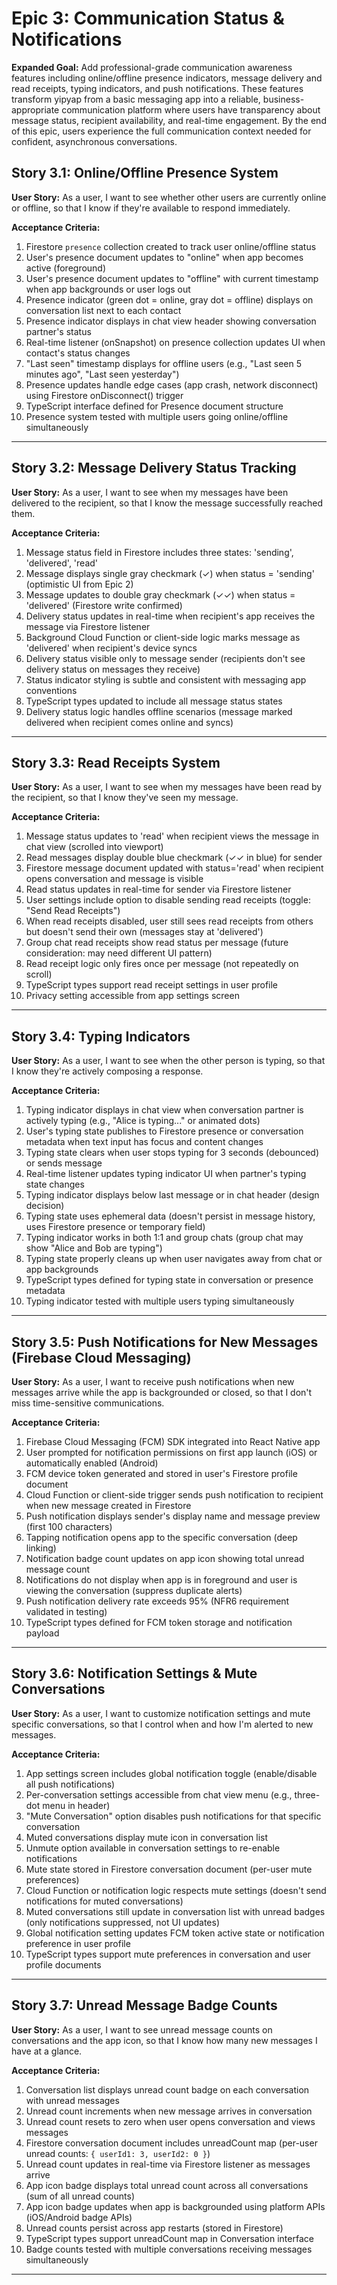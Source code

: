 # Epic 3: Communication Status & Notifications

**Expanded Goal:** Add professional-grade communication awareness features including online/offline presence indicators, message delivery and read receipts, typing indicators, and push notifications. These features transform yipyap from a basic messaging app into a reliable, business-appropriate communication platform where users have transparency about message status, recipient availability, and real-time engagement. By the end of this epic, users experience the full communication context needed for confident, asynchronous conversations.

## Story 3.1: Online/Offline Presence System

**User Story:**
As a user,
I want to see whether other users are currently online or offline,
so that I know if they're available to respond immediately.

**Acceptance Criteria:**

1. Firestore `presence` collection created to track user online/offline status
2. User's presence document updates to "online" when app becomes active (foreground)
3. User's presence document updates to "offline" with current timestamp when app backgrounds or user logs out
4. Presence indicator (green dot = online, gray dot = offline) displays on conversation list next to each contact
5. Presence indicator displays in chat view header showing conversation partner's status
6. Real-time listener (onSnapshot) on presence collection updates UI when contact's status changes
7. "Last seen" timestamp displays for offline users (e.g., "Last seen 5 minutes ago", "Last seen yesterday")
8. Presence updates handle edge cases (app crash, network disconnect) using Firestore onDisconnect() trigger
9. TypeScript interface defined for Presence document structure
10. Presence system tested with multiple users going online/offline simultaneously

---

## Story 3.2: Message Delivery Status Tracking

**User Story:**
As a user,
I want to see when my messages have been delivered to the recipient,
so that I know the message successfully reached them.

**Acceptance Criteria:**

1. Message status field in Firestore includes three states: 'sending', 'delivered', 'read'
2. Message displays single gray checkmark (✓) when status = 'sending' (optimistic UI from Epic 2)
3. Message updates to double gray checkmark (✓✓) when status = 'delivered' (Firestore write confirmed)
4. Delivery status updates in real-time when recipient's app receives the message via Firestore listener
5. Background Cloud Function or client-side logic marks message as 'delivered' when recipient's device syncs
6. Delivery status visible only to message sender (recipients don't see delivery status on messages they receive)
7. Status indicator styling is subtle and consistent with messaging app conventions
8. TypeScript types updated to include all message status states
9. Delivery status logic handles offline scenarios (message marked delivered when recipient comes online and syncs)

---

## Story 3.3: Read Receipts System

**User Story:**
As a user,
I want to see when my messages have been read by the recipient,
so that I know they've seen my message.

**Acceptance Criteria:**

1. Message status updates to 'read' when recipient views the message in chat view (scrolled into viewport)
2. Read messages display double blue checkmark (✓✓ in blue) for sender
3. Firestore message document updated with status='read' when recipient opens conversation and message is visible
4. Read status updates in real-time for sender via Firestore listener
5. User settings include option to disable sending read receipts (toggle: "Send Read Receipts")
6. When read receipts disabled, user still sees read receipts from others but doesn't send their own (messages stay at 'delivered')
7. Group chat read receipts show read status per message (future consideration: may need different UI pattern)
8. Read receipt logic only fires once per message (not repeatedly on scroll)
9. TypeScript types support read receipt settings in user profile
10. Privacy setting accessible from app settings screen

---

## Story 3.4: Typing Indicators

**User Story:**
As a user,
I want to see when the other person is typing,
so that I know they're actively composing a response.

**Acceptance Criteria:**

1. Typing indicator displays in chat view when conversation partner is actively typing (e.g., "Alice is typing..." or animated dots)
2. User's typing state publishes to Firestore presence or conversation metadata when text input has focus and content changes
3. Typing state clears when user stops typing for 3 seconds (debounced) or sends message
4. Real-time listener updates typing indicator UI when partner's typing state changes
5. Typing indicator displays below last message or in chat header (design decision)
6. Typing state uses ephemeral data (doesn't persist in message history, uses Firestore presence or temporary field)
7. Typing indicator works in both 1:1 and group chats (group chat may show "Alice and Bob are typing")
8. Typing state properly cleans up when user navigates away from chat or app backgrounds
9. TypeScript types defined for typing state in conversation or presence metadata
10. Typing indicator tested with multiple users typing simultaneously

---

## Story 3.5: Push Notifications for New Messages (Firebase Cloud Messaging)

**User Story:**
As a user,
I want to receive push notifications when new messages arrive while the app is backgrounded or closed,
so that I don't miss time-sensitive communications.

**Acceptance Criteria:**

1. Firebase Cloud Messaging (FCM) SDK integrated into React Native app
2. User prompted for notification permissions on first app launch (iOS) or automatically enabled (Android)
3. FCM device token generated and stored in user's Firestore profile document
4. Cloud Function or client-side trigger sends push notification to recipient when new message created in Firestore
5. Push notification displays sender's display name and message preview (first 100 characters)
6. Tapping notification opens app to the specific conversation (deep linking)
7. Notification badge count updates on app icon showing total unread message count
8. Notifications do not display when app is in foreground and user is viewing the conversation (suppress duplicate alerts)
9. Push notification delivery rate exceeds 95% (NFR6 requirement validated in testing)
10. TypeScript types defined for FCM token storage and notification payload

---

## Story 3.6: Notification Settings & Mute Conversations

**User Story:**
As a user,
I want to customize notification settings and mute specific conversations,
so that I control when and how I'm alerted to new messages.

**Acceptance Criteria:**

1. App settings screen includes global notification toggle (enable/disable all push notifications)
2. Per-conversation settings accessible from chat view menu (e.g., three-dot menu in header)
3. "Mute Conversation" option disables push notifications for that specific conversation
4. Muted conversations display mute icon in conversation list
5. Unmute option available in conversation settings to re-enable notifications
6. Mute state stored in Firestore conversation document (per-user mute preferences)
7. Cloud Function or notification logic respects mute settings (doesn't send notifications for muted conversations)
8. Muted conversations still update in conversation list with unread badges (only notifications suppressed, not UI updates)
9. Global notification setting updates FCM token active state or notification preference in user profile
10. TypeScript types support mute preferences in conversation and user profile documents

---

## Story 3.7: Unread Message Badge Counts

**User Story:**
As a user,
I want to see unread message counts on conversations and the app icon,
so that I know how many new messages I have at a glance.

**Acceptance Criteria:**

1. Conversation list displays unread count badge on each conversation with unread messages
2. Unread count increments when new message arrives in conversation
3. Unread count resets to zero when user opens conversation and views messages
4. Firestore conversation document includes unreadCount map (per-user unread counts: `{ userId1: 3, userId2: 0 }`)
5. Unread count updates in real-time via Firestore listener as messages arrive
6. App icon badge displays total unread count across all conversations (sum of all unread counts)
7. App icon badge updates when app is backgrounded using platform APIs (iOS/Android badge APIs)
8. Unread counts persist across app restarts (stored in Firestore)
9. TypeScript types support unreadCount map in Conversation interface
10. Badge counts tested with multiple conversations receiving messages simultaneously

---
